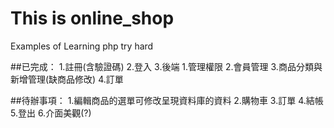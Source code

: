 # This is online_shop
Examples of Learning php
try hard

##已完成：
    1.註冊(含驗證碼)
    2.登入
    3.後端
        1.管理權限
        2.會員管理
        3.商品分類與新增管理(缺商品修改)
        4.訂單

##待辦事項：
    1.編輯商品的選單可修改呈現資料庫的資料
    2.購物車
    3.訂單
    4.結帳
    5.登出
    6.介面美觀(?)